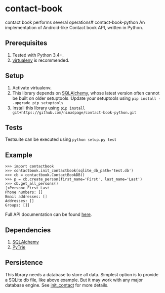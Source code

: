 # contact-book
contact book performs several operations# contact-book-python
An implementation of Android-like Contact book API, written in Python.

## Prerequisites
1. Tested with Python 3.4+.
2. [virtualenv](https://virtualenv.pypa.io/en/stable/) is recommended.

## Setup
1. Activate virtualenv.
2. This library depends on [SQLAlchemy](https://pypi.python.org/pypi/SQLAlchemy), whose latest version
   often cannot be built on older setuptools. Update your setuptools using
   `pip install --upgrade pip setuptools`
3. Install this library using `pip install git+https://github.com/ninadpage/contact-book-python.git`

## Tests
Testsuite can be executed using `python setup.py test`

## Example

```
>>> import contactbook
>>> contactbook.init_contactbook(sqlite_db_path='test.db')
>>> cb = contactbook.ContactBookDB()
>>> p = cb.create_person(first_name='First', last_name='Last')
>>> cb.get_all_persons()
[<Person> First Last
Phone numbers: []
Email addresses: []
Addresses: []
Groups: []]
```

Full API documentation can be found [here](http://contact-book-python.readthedocs.io/?).

## Dependencies
1. [SQLAlchemy](http://docs.sqlalchemy.org/en/latest/intro.html)
2. [PyTrie](https://pypi.python.org/pypi/PyTrie)

## Persistence
This library needs a database to store all data. Simplest option is to provide a SQLite db file, like above example.
But it may work with any major database engine. See
[init_contact](http://contact-book-python.readthedocs.io/?#contactbook.init_contactbook) for more details.

